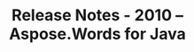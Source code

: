﻿---
title: Release Notes - 2010 – Aspose.Words for Java
articleTitle: Release Notes - 2010
linktitle: Release Notes - 2010
description: "Aspose.Words for Java Release Notes - 2010 – learn about the latest updates and fixes."
type: docs
weight: 110
url: /java/release-notes-2010/
---


